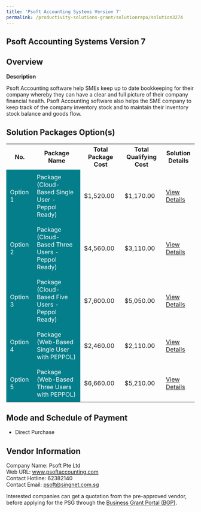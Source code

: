 ```yaml
---
title: 'Psoft Accounting Systems Version 7'
permalink: /productivity-solutions-grant/solutionrepo/solution3274
---
```


## Psoft Accounting Systems Version 7

## Overview

**Description**

Psoft Accounting software help SMEs keep up to date bookkeeping for their company whereby they can have a clear and full picture of their company financial health. Psoft Accounting software also helps the SME company to keep track of the company inventory stock and to maintain their inventory stock balance and goods flow.

## Solution Packages Option(s)

<table>
<tr>
<th><b>No.</b></th>
<th><b>Package Name</b></th>
<th><b>Total Package Cost</b></th>
<th><b>Total Qualifying Cost</b></th>
<th><b>Solution Details</b></th>
</tr>
<tr>
<td style='padding: 10px; background-color: #037E8A; color: #FFFFFF;'>Option 1</td>
<td style='padding: 10px; background-color: #037E8A; color: #FFFFFF;'>Package (Cloud-Based Single User - Peppol Ready)</td>
<td style='padding: 10px;'>$1,520.00</td>
<td style='padding: 10px;'>$1,170.00</td>
<td style='padding: 10px;'><a href='https://www.gobusiness.gov.sg/images/psg/Psoft_20220131_Desensitised_Annex_3__Part_1.pdf' target='_blank'>View Details</a></td>
</tr>
<tr>
<td style='padding: 10px; background-color: #037E8A; color: #FFFFFF;'>Option 2</td>
<td style='padding: 10px; background-color: #037E8A; color: #FFFFFF;'>Package (Cloud-Based Three Users - Peppol Ready)</td>
<td style='padding: 10px;'>$4,560.00</td>
<td style='padding: 10px;'>$3,110.00</td>
<td style='padding: 10px;'><a href='https://www.gobusiness.gov.sg/images/psg/Psoft_20220131_Desensitised_Annex_3__Part_2.pdf' target='_blank'>View Details</a></td>
</tr>
<tr>
<td style='padding: 10px; background-color: #037E8A; color: #FFFFFF;'>Option 3</td>
<td style='padding: 10px; background-color: #037E8A; color: #FFFFFF;'>Package (Cloud-Based Five Users - Peppol Ready)</td>
<td style='padding: 10px;'>$7,600.00</td>
<td style='padding: 10px;'>$5,050.00</td>
<td style='padding: 10px;'><a href='https://www.gobusiness.gov.sg/images/psg/Psoft_20220131_Desensitised_Annex_3__Part_3.pdf' target='_blank'>View Details</a></td>
</tr>
<tr>
<td style='padding: 10px; background-color: #037E8A; color: #FFFFFF;'>Option 4</td>
<td style='padding: 10px; background-color: #037E8A; color: #FFFFFF;'>Package (Web-Based Single User with PEPPOL)</td>
<td style='padding: 10px;'>$2,460.00</td>
<td style='padding: 10px;'>$2,110.00</td>
<td style='padding: 10px;'><a href='https://www.gobusiness.gov.sg/images/psg/Psoft_20220131_Desensitised_Annex_3__Part_4.pdf' target='_blank'>View Details</a></td>
</tr>
<tr>
<td style='padding: 10px; background-color: #037E8A; color: #FFFFFF;'>Option 5</td>
<td style='padding: 10px; background-color: #037E8A; color: #FFFFFF;'>Package (Web-Based Three Users with PEPPOL)</td>
<td style='padding: 10px;'>$6,660.00</td>
<td style='padding: 10px;'>$5,210.00</td>
<td style='padding: 10px;'><a href='https://www.gobusiness.gov.sg/images/psg/Psoft_20220131_Desensitised_Annex_3__Part_5.pdf' target='_blank'>View Details</a></td>
</tr>
</table>

## Mode and Schedule of Payment

 - Direct Purchase

## Vendor Information

 Company Name: Psoft Pte Ltd<br>Web URL: www.psoftaccounting.com <br>Contact Hotline: 62382140 <br>Contact Email: psoft@singnet.com.sg <br>

Interested companies can get a quotation from the pre-approved vendor, before applying for the PSG through the <a href='https://www.businessgrants.gov.sg/' target='_blank' rel='noopener'>Business Grant Portal (BGP)</a>.

<script src="/jquery/resize-tables.js"></script>
